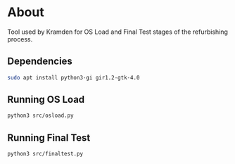 # About

Tool used by Kramden for OS Load and Final Test stages of the refurbishing process.

## Dependencies

```bash
sudo apt install python3-gi gir1.2-gtk-4.0
```

## Running OS Load

```bash
python3 src/osload.py
```

## Running Final Test

```bash
python3 src/finaltest.py
```
